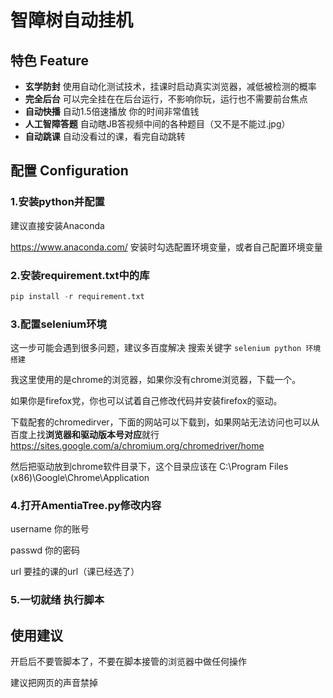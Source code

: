 # 智障树自动挂机
## 特色 Feature
- **玄学防封** 使用自动化测试技术，挂课时启动真实浏览器，减低被检测的概率
- **完全后台** 可以完全挂在在后台运行，不影响你玩，运行也不需要前台焦点
- **自动快播** 自动1.5倍速播放 你的时间非常值钱
- **人工智障答题** 自动瞎JB答视频中间的各种题目（又不是不能过.jpg）
- **自动跳课** 自动没看过的课，看完自动跳转
## 配置 Configuration
### 1.安装python并配置
建议直接安装Anaconda

https://www.anaconda.com/
安装时勾选配置环境变量，或者自己配置环境变量
### 2.安装requirement.txt中的库
```python
pip install -r requirement.txt
```
### 3.配置selenium环境
这一步可能会遇到很多问题，建议多百度解决
搜索关键字 ```selenium python 环境搭建```

我这里使用的是chrome的浏览器，如果你没有chrome浏览器，下载一个。

如果你是firefox党，你也可以试着自己修改代码并安装firefox的驱动。

下载配套的chromedirver，下面的网站可以下载到，如果网站无法访问也可以从百度上找**浏览器和驱动版本号对应**就行
https://sites.google.com/a/chromium.org/chromedriver/home

然后把驱动放到chrome软件目录下，这个目录应该在
C:\Program Files (x86)\Google\Chrome\Application

### 4.打开AmentiaTree.py修改内容

username 你的账号

passwd 你的密码

url 要挂的课的url（课已经选了）

### 5.一切就绪 执行脚本 


## 使用建议
开启后不要管脚本了，不要在脚本接管的浏览器中做任何操作

建议把网页的声音禁掉

